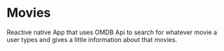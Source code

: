 # Movies
Reactive native App that uses OMDB Api to search for whatever movie a user types and gives a little information about that movies.
